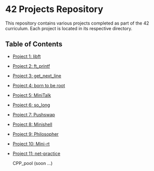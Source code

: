 # 42 Projects Repository

This repository contains various projects completed as part of the 42 curriculum. Each project is located in its respective directory.

## Table of Contents
- [Project 1: libft](./1337Libft)
- [Project 2: ft_printf](./ft_printf)
- [Project 3: get_next_line](./GNL)
- [Project 4: born to be root](./Born2BeRoot)
- [Project 5: MiniTalk ](./MiniTalk)
- [Project 6: so_long ](./so_long)
- [Project 7: Pushswap](./pushswap)
- [Project 8: Minishell](./MiniShell)
- [Project 9: Philosopher](./philosopher)
- [Project 10: Mini-rt](./Mini-rt)
- [Project 11: net-practice](./net-practice)

  CPP_pool (soon  ...)

